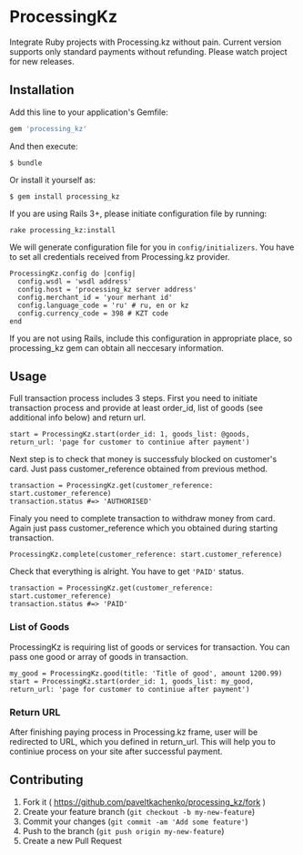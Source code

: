 # ProcessingKz

Integrate Ruby projects with Processing.kz without pain. Current version supports only standard payments without refunding. Please watch project for new releases.

## Installation

Add this line to your application's Gemfile:

```ruby
gem 'processing_kz'
```

And then execute:

    $ bundle

Or install it yourself as:

    $ gem install processing_kz

If you are using Rails 3+, please initiate configuration file by running:

    rake processing_kz:install

We will generate configuration file for you in `config/initializers`. You have to set all credentials received from Processing.kz provider.

    ProcessingKz.config do |config|
      config.wsdl = 'wsdl address'
      config.host = 'processing_kz server address'
      config.merchant_id = 'your merhant id'
      config.language_code = 'ru' # ru, en or kz
      config.currency_code = 398 # KZT code
    end

If you are not using Rails, include this configuration in appropriate place, so processing_kz gem can obtain all neccesary information.

## Usage

Full transaction process includes 3 steps. First you need to initiate transaction process and provide at least order_id, list of goods (see additional info below) and return url.

    start = ProcessingKz.start(order_id: 1, goods_list: @goods, return_url: 'page for customer to continiue after payment')

Next step is to check that money is successfuly blocked on customer's card. Just pass customer_reference obtained from previous method.
  
    transaction = ProcessingKz.get(customer_reference: start.customer_reference)
    transaction.status #=> 'AUTHORISED'

Finaly you need to complete transaction to withdraw money from card. Again just pass customer_reference which you obtained during starting transaction.
  
    ProcessingKz.complete(customer_reference: start.customer_reference)

Check that everything is alright. You have to get `'PAID'` status.
    
    transaction = ProcessingKz.get(customer_reference: start.customer_reference)
    transaction.status #=> 'PAID'

### List of Goods
  
ProcessingKz is requiring list of goods or services for transaction. You can pass one good or array of goods in transaction. 
    
    my_good = ProcessingKz.good(title: 'Title of good', amount 1200.99)
    start = ProcessingKz.start(order_id: 1, goods_list: my_good, return_url: 'page for customer to continiue after payment')

### Return URL
  
After finishing paying process in Processing.kz frame, user will be redirected to URL, which you defined in return_url. This will help you to continiue process on your site after successful payment.


## Contributing

1. Fork it ( https://github.com/paveltkachenko/processing_kz/fork )
2. Create your feature branch (`git checkout -b my-new-feature`)
3. Commit your changes (`git commit -am 'Add some feature'`)
4. Push to the branch (`git push origin my-new-feature`)
5. Create a new Pull Request
